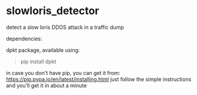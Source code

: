 # slowloris_detector
detect a slow loris DDOS attack in a traffic dump

dependencies: 

dpkt package, available using: 
> pip install dpkt

  in case you don't have pip, you can get it from:
  https://pip.pypa.io/en/latest/installing.html
  just follow the simple instructions and you'll get it in about a minute

